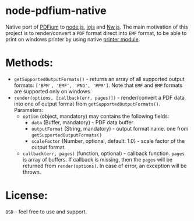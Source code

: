 # node-pdfium-native
Native port of [PDFium](https://code.google.com/p/pdfium/) to [node.js](https://nodejs.org/), [iojs](https://iojs.org/en/index.html) and [Nw.js](http://nwjs.io/).
The main motivation of this project is to render/convert a `PDF` format direct into `EMF` format, to be able to print on windows printer by using native [printer module](https://github.com/tojocky/node-printer).

# Methods:
* `getSupportedOutputFormats()` - returns an array of all supported output formats: `['BPM', 'EMF', 'PNG', 'PPM']`. Note that `EMF` and `BMP` formats are supported only on windows.
* `render(options, [callback(err, pages)])` - render/convert a PDF data into one of output format from `getSupportedOutputFormats()`.
Parameters:
  * `option` (object, mandatory) may contains the following fields:
    * `data` (Buffer, mandatory) - PDF data buffer
    * `outputFormat` (String, mandatory) - output format name. one from `getSupportedOutputFormats()`
    * `scaleFactor` (Number, optional, default: 1.0) - scale factor of the output format.
  *  `callback(err, pages)` (function, optional) - callback function. `pages` is array of buffers. If callback is missing, then the `pages` will be returned from `render(options)`. In case of error, an exception will be thrown.

# License:
`BSD` - feel free to use and support.

